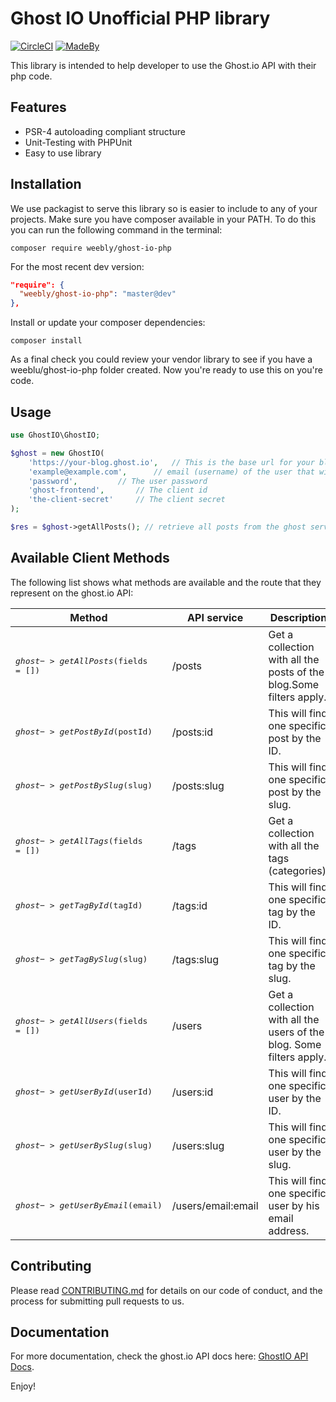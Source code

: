 Ghost IO Unofficial PHP library
===============================

[![CircleCI](https://circleci.com/gh/Weebly/ghost-io-php/tree/master.svg?style=shield)]()
[![MadeBy](https://img.shields.io/badge/made%20by-weebly-2f8be9.svg)]()


This library is intended to help developer to use the Ghost.io API with their php code.

## Features

* PSR-4 autoloading compliant structure
* Unit-Testing with PHPUnit
* Easy to use library


## Installation

We use packagist to serve this library so is easier to include to any of your projects. Make sure you have composer available in your PATH. To do this you can run the following command in the terminal:

```shell
composer require weebly/ghost-io-php
```

For the most recent dev version:

```json
"require": {
  "weebly/ghost-io-php": "master@dev"
},
```

Install or update your composer dependencies:

```shell
composer install
```

As a final check you could review your vendor library to see if you have a weeblu/ghost-io-php folder created.
Now you're ready to use this on you're code.

## Usage

```php
use GhostIO\GhostIO;

$ghost = new GhostIO(
	'https://your-blog.ghost.io',	// This is the base url for your blog
	'example@example.com',		// email (username) of the user that will do the API requests
	'password',			// The user password
	'ghost-frontend',		// The client id
	'the-client-secret'		// The client secret
);

$res = $ghost->getAllPosts(); // retrieve all posts from the ghost server

```

## Available Client Methods

The following list shows what methods are available and the route that they represent on the ghost.io API:

| Method                            | API service   		| Description                                                          |
| --------------------------------- | --------------------- | -------------------------------------------------------------------- |
| <pre>$ghost->getAllPosts($fields = [])</pre> | /posts        		| Get a collection with all the posts of the blog.Some filters apply.  |
| <pre>$ghost->getPostById($postId)</pre>      | /posts:id     		| This will find one specific post by the ID.                          |
| <pre>$ghost->getPostBySlug($slug)</pre> 		| /posts:slug   		| This will find one specific post by the slug.                        |
| <pre>$ghost->getAllTags($fields = [])</pre> 	| /tags         		| Get a collection with all the tags (categories).                     |
| <pre>$ghost->getTagById($tagId)</pre>        | /tags:id      		| This will find one specific tag by the ID.                           |
| <pre>$ghost->getTagBySlug($slug)</pre> 		| /tags:slug    		| This will find one specific tag by the slug.                         |
| <pre>$ghost->getAllUsers($fields = [])</pre> | /users        		| Get a collection with all the users of the blog. Some filters apply. |
| <pre>$ghost->getUserById($userId)</pre> 		| /users:id     		| This will find one specific user by the ID.                          |
| <pre>$ghost->getUserBySlug($slug)</pre>      | /users:slug   		| This will find one specific user by the slug.                        |
| <pre>$ghost->getUserByEmail($email)</pre>    | /users/email:email   	| This will find one specific user by his email address.               |


## Contributing

Please read [CONTRIBUTING.md](CONTRIBUTING.md) for details on our code of conduct, and the process for submitting pull requests to us.

## Documentation

For more documentation, check the ghost.io API docs here: [GhostIO API Docs](https://api.ghost.org).

Enjoy!
